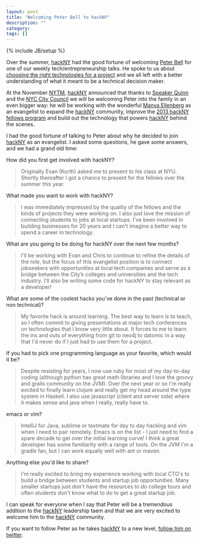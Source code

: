 ```yaml
---
layout: post
title: "Welcoming Peter Bell to hackNY"
description: ""
category:
tags: []
---
```

{% include JB/setup %}

Over the summer, [hackNY](http://hackny.org) had the good fortune of welcoming [Peter Bell](https://twitter.com/PeterBell) for one of our weekly tech/entrepreneurship talks. He spoke to us about [choosing the right technologies for a project](http://jessepollak.me/2012/06/25/choosing-the-right-technologies-for-a-hackathon/) and we all left with a better understanding of what it meant to be a technical decision maker.

At the November [NYTM](http://nytm.org), [hackNY](http://hackny.org) announced that thanks to [Speaker Quinn](http://council.nyc.gov/d3/html/members/home.shtml) and the [NYC City Council](http://council.nyc.gov/d3/html/members/home.shtml) we will be welcoming Peter into the family in an even bigger way: he will be working with the wonderful [Manya Ellenberg](https://twitter.com/manyaellenberg) as an evangelist to expand the [hackNY](http://hackny.org) community, improve the [2013 hackNY fellows program](http://apply.hackny.org) and build out the technology that powers [hackNY](http://hackny.org) behind the scenes.

I had the good fortune of talking to Peter about why he decided to join [hackNY](http://hackny.org) as an evangelist. I asked some questions, he gave some answers, and we had a grand old time:

How did you first get involved with hackNY?

>Originally Evan (Korth) asked me to present to his class at NYU. Shortly thereafter I got a chance to present for the fellows over the summer this year.

What made you want to work with hackNY?

>I was immediately impressed by the quality of the fellows and the kinds of projects they were working on. I also just love the mission of connecting students to jobs at local startups. I've been involved in building businesses for 20 years and I can't imagine a better way to spend a career in technology.

What are you going to be doing for hackNY over the next few months?

>I'll be working with Evan and Chris to continue to refine the details of the role, but the focus of this evangelist position is to connect jobseekers with opportunities at local tech companies and serve as a bridge between the City’s colleges and universities and the tech industry. I'll also be writing some code for hackNY to stay relevant as a developer!

What are some of the coolest hacks you've done in the past (technical or non technical)?

>My favorite hack is around learning. The best way to learn is to teach, so I often commit to giving presentations at major tech conferences on technologies that I know very little about. It forces to me to learn the ins and outs of everything from git to neo4j to datomic in a way that I'd never do if I just had to use them for a project.

If you had to pick one programming language as your favorite, which would it be?

>Despite resisting for years, I now use ruby for most of my day-to-day coding (although python has great math libraries and I love the groovy and grails community on the JVM). Over the next year or so I'm really excited to finally learn clojure and really get my head around the type system in Haskell. I also use javascript (client and server side) where it makes sense and java when I really, really have to.

emacs or vim?

>IntelliJ for Java, sublime or textmate for day to day hacking and vim when I need to pair remotely. Emacs is on the list - I just need to find a spare decade to get over the initial learning curve! I think a great developer has some familiarity with a range of tools. On the JVM I'm a gradle fan, but I can work equally well with ant or maven.

Anything else you'd like to share?

>I'm really excited to bring my experience working with local CTO's to build a bridge between students and startup job opportunities. Many smaller startups just don't have the resources to do college tours and often students don't know what to do to get a great startup job.

I can speak for everyone when I say that Peter will be a tremendous addition to the [hackNY](http://hackny.org) leadership taem and that we are very excited to welcome him to the [hackNY](http://hackny.org) community.

If you want to follow Peter as he takes [hackNY](http://hackny.org) to a new level, [follow him on twitter](http://twitter.com/PeterBell).

